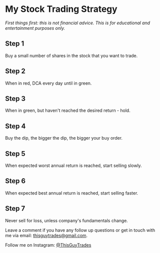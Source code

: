 # My Stock Trading Strategy

_First things first: this is not financial advice. This is for educational and entertainment purposes only._


## Step 1

Buy a small number of shares in the stock that you want to trade.

## Step 2

When in red, DCA every day until in green.

## Step 3

When in green, but haven't reached the desired return - hold.

## Step 4

Buy the dip, the bigger the dip, the bigger your buy order.

## Step 5

When expected worst annual return is reached, start selling slowly.

## Step 6

When expected best annual return is reached, start selling faster.

## Step 7

Never sell for loss, unless company's fundamentals change.

Leave a comment if you have any follow up questions or get in touch with me via email: [thisguytrades@gmail.com](mailto:thisguytrades@gmail.com).

Follow me on Instagram: [@ThisGuyTrades](https://www.instagram.com/thisguytrades/)
